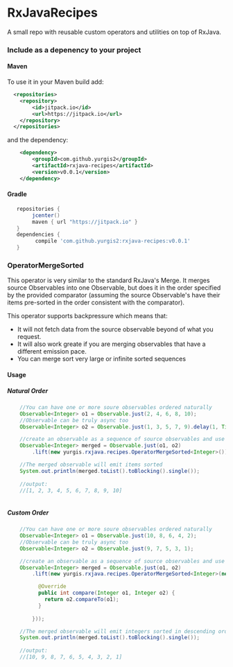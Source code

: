 # RxJavaRecipes

A small repo with reusable custom operators and utilities on top of RxJava.

### Include as a depenency to your project

#### Maven

To use it in your Maven build add:
```xml
  <repositories>
	<repository>
	    <id>jitpack.io</id>
	    <url>https://jitpack.io</url>
	</repository>
  </repositories>
```

and the dependency:

```xml
	<dependency>
		<groupId>com.github.yurgis2</groupId>
		<artifactId>rxjava-recipes</artifactId>
		<version>v0.0.1</version>
	</dependency>
```

#### Gradle

```groovy
   repositories { 
        jcenter()
        maven { url "https://jitpack.io" }
   }
   dependencies {
         compile 'com.github.yurgis2:rxjava-recipes:v0.0.1'
   }
```

### OperatorMergeSorted

This operator is very similar to the standard RxJava's Merge.
It merges source Observables into one Observable, but does it in the order specified by the provided comparator (assuming the source Observable's have their items pre-sorted in the order consistent with the comparator). 

This operator supports backpressure which means that:
* It will not fetch data from the source observable beyond of what you request. 
* It will also work greate if you are merging observables that have a different emission pace.
* You can merge sort very large or infinite sorted sequences 

#### Usage 

##### Natural Order

```java
    //You can have one or more soure observables ordered naturally
    Observable<Integer> o1 = Observable.just(2, 4, 6, 8, 10);
    //Observable can be truly async too
    Observable<Integer> o2 = Observable.just(1, 3, 5, 7, 9).delay(1, TimeUnit.SECONDS);

    //create an observable as a sequence of source observables and use lift operator to inject OperatorMergeSorted
    Observable<Integer> merged = Observable.just(o1, o2)
        .lift(new yurgis.rxjava.recipes.OperatorMergeSorted<Integer>());

    //The merged observable will emit items sorted
    System.out.println(merged.toList().toBlocking().single());
    
    //output:
    //[1, 2, 3, 4, 5, 6, 7, 8, 9, 10]
        
```

##### Custom Order

```java
    //You can have one or more soure observables ordered naturally
    Observable<Integer> o1 = Observable.just(10, 8, 6, 4, 2);
    //Observable can be truly async too
    Observable<Integer> o2 = Observable.just(9, 7, 5, 3, 1);

    //create an observable as a sequence of source observables and use lift operator to inject OperatorMergeSorted
    Observable<Integer> merged = Observable.just(o1, o2)
        .lift(new yurgis.rxjava.recipes.OperatorMergeSorted<Integer>(new Comparator<Integer>() {

          @Override
          public int compare(Integer o1, Integer o2) {
            return o2.compareTo(o1);
          }
          
        }));

    //The merged observable will emit integers sorted in descending order
    System.out.println(merged.toList().toBlocking().single());
    
    //output:
    //[10, 9, 8, 7, 6, 5, 4, 3, 2, 1]
        
```
